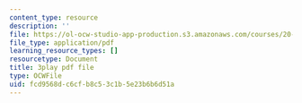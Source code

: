 ```yaml
---
content_type: resource
description: ''
file: https://ol-ocw-studio-app-production.s3.amazonaws.com/courses/20-219-becoming-the-next-bill-nye-writing-and-hosting-the-educational-show-january-iap-2015/fcd9568dc6cfb8c53c1b5e23b6b6d51a_rCG6r6gotZQ.pdf
file_type: application/pdf
learning_resource_types: []
resourcetype: Document
title: 3play pdf file
type: OCWFile
uid: fcd9568d-c6cf-b8c5-3c1b-5e23b6b6d51a
---
```

